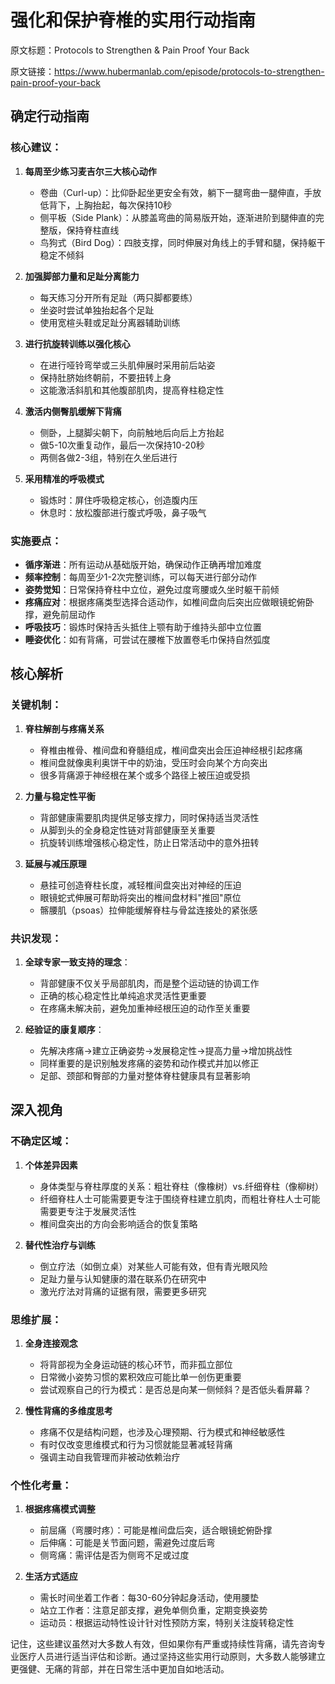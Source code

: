 # 强化和保护脊椎的实用行动指南

原文标题：Protocols to Strengthen & Pain Proof Your Back

原文链接：https://www.hubermanlab.com/episode/protocols-to-strengthen-pain-proof-your-back

<YouTube videoId="PVmQOLYckKQ" />

## 确定行动指南

### 核心建议：

1. **每周至少练习麦吉尔三大核心动作**
   - 卷曲（Curl-up）：比仰卧起坐更安全有效，躺下一腿弯曲一腿伸直，手放低背下，上胸抬起，每次保持10秒
   - 侧平板（Side Plank）：从膝盖弯曲的简易版开始，逐渐进阶到腿伸直的完整版，保持脊柱直线
   - 鸟狗式（Bird Dog）：四肢支撑，同时伸展对角线上的手臂和腿，保持躯干稳定不倾斜

2. **加强脚部力量和足趾分离能力**
   - 每天练习分开所有足趾（两只脚都要练）
   - 坐姿时尝试单独抬起各个足趾
   - 使用宽楦头鞋或足趾分离器辅助训练

3. **进行抗旋转训练以强化核心**
   - 在进行哑铃弯举或三头肌伸展时采用前后站姿
   - 保持肚脐始终朝前，不要扭转上身
   - 这能激活斜肌和其他腹部肌肉，提高脊柱稳定性

4. **激活内侧臀肌缓解下背痛**
   - 侧卧，上腿脚尖朝下，向前触地后向后上方抬起
   - 做5-10次重复动作，最后一次保持10-20秒
   - 两侧各做2-3组，特别在久坐后进行

5. **采用精准的呼吸模式**
   - 锻炼时：屏住呼吸稳定核心，创造腹内压
   - 休息时：放松腹部进行腹式呼吸，鼻子吸气

### 实施要点：

- **循序渐进**：所有运动从基础版开始，确保动作正确再增加难度
- **频率控制**：每周至少1-2次完整训练，可以每天进行部分动作
- **姿势觉知**：日常保持脊柱中立位，避免过度弯腰或久坐时躯干前倾
- **疼痛应对**：根据疼痛类型选择合适动作，如椎间盘向后突出应做眼镜蛇俯卧撑，避免前屈动作
- **呼吸技巧**：锻炼时保持舌头抵住上颚有助于维持头部中立位置
- **睡姿优化**：如有背痛，可尝试在腰椎下放置卷毛巾保持自然弧度

## 核心解析

### 关键机制：

1. **脊柱解剖与疼痛关系**
   - 脊椎由椎骨、椎间盘和脊髓组成，椎间盘突出会压迫神经根引起疼痛
   - 椎间盘就像奥利奥饼干中的奶油，受压时会向某个方向突出
   - 很多背痛源于神经根在某个或多个路径上被压迫或受损

2. **力量与稳定性平衡**
   - 背部健康需要肌肉提供足够支撑力，同时保持适当灵活性
   - 从脚到头的全身稳定性链对背部健康至关重要
   - 抗旋转训练增强核心稳定性，防止日常活动中的意外扭转

3. **延展与减压原理**
   - 悬挂可创造脊柱长度，减轻椎间盘突出对神经的压迫
   - 眼镜蛇式伸展可帮助将突出的椎间盘材料"推回"原位
   - 髂腰肌（psoas）拉伸能缓解脊柱与骨盆连接处的紧张感

### 共识发现：

1. **全球专家一致支持的理念**：
   - 背部健康不仅关乎局部肌肉，而是整个运动链的协调工作
   - 正确的核心稳定性比单纯追求灵活性更重要
   - 在疼痛未解决前，避免加重神经根压迫的动作至关重要

2. **经验证的康复顺序**：
   - 先解决疼痛→建立正确姿势→发展稳定性→提高力量→增加挑战性
   - 同样重要的是识别触发疼痛的姿势和动作模式并加以修正
   - 足部、颈部和臀部的力量对整体脊柱健康具有显著影响

## 深入视角

### 不确定区域：

1. **个体差异因素**
   - 身体类型与脊柱厚度的关系：粗壮脊柱（像橡树）vs.纤细脊柱（像柳树）
   - 纤细脊柱人士可能需要更专注于围绕脊柱建立肌肉，而粗壮脊柱人士可能需要更专注于发展灵活性
   - 椎间盘突出的方向会影响适合的恢复策略

2. **替代性治疗与训练**
   - 倒立疗法（如倒立桌）对某些人可能有效，但有青光眼风险
   - 足趾力量与认知健康的潜在联系仍在研究中
   - 激光疗法对背痛的证据有限，需要更多研究

### 思维扩展：

1. **全身连接观念**
   - 将背部视为全身运动链的核心环节，而非孤立部位
   - 日常微小姿势习惯的累积效应可能比单一创伤更重要
   - 尝试观察自己的行为模式：是否总是向某一侧倾斜？是否低头看屏幕？

2. **慢性背痛的多维度思考**
   - 疼痛不仅是结构问题，也涉及心理预期、行为模式和神经敏感性
   - 有时仅改变思维模式和行为习惯就能显著减轻背痛
   - 强调主动自我管理而非被动依赖治疗

### 个性化考量：

1. **根据疼痛模式调整**
   - 前屈痛（弯腰时疼）：可能是椎间盘后突，适合眼镜蛇俯卧撑
   - 后伸痛：可能是关节面问题，需避免过度后弯
   - 侧弯痛：需评估是否为侧弯不足或过度

2. **生活方式适应**
   - 需长时间坐着工作者：每30-60分钟起身活动，使用腰垫
   - 站立工作者：注意足部支撑，避免单侧负重，定期变换姿势
   - 运动员：根据运动特性设计针对性预防方案，特别关注旋转稳定性

记住，这些建议虽然对大多数人有效，但如果你有严重或持续性背痛，请先咨询专业医疗人员进行适当评估和诊断。通过坚持这些实用行动原则，大多数人能够建立更强健、无痛的背部，并在日常生活中更加自如地活动。
